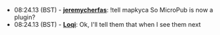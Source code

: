* <a id="08:24.13">08:24.13 (BST)</a> - __[jeremycherfas](https://github.com/jeremycherfas)__: !tell mapkyca So MicroPub is now a plugin?
* <a id="08:24.13">08:24.13 (BST)</a> - __[Loqi](https://github.com/Loqi)__: Ok, I'll tell them that when I see them next
